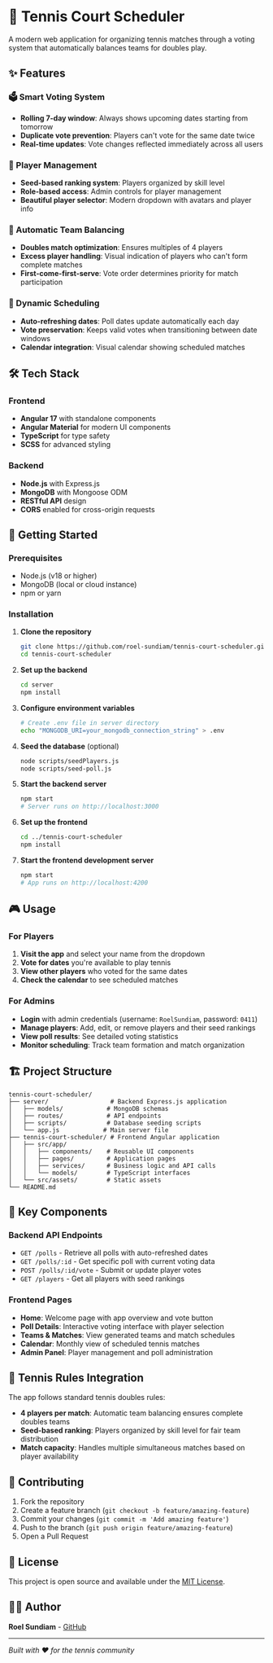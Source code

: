 # 🎾 Tennis Court Scheduler

A modern web application for organizing tennis matches through a voting system that automatically balances teams for doubles play.

## ✨ Features

### 🗳️ Smart Voting System
- **Rolling 7-day window**: Always shows upcoming dates starting from tomorrow
- **Duplicate vote prevention**: Players can't vote for the same date twice
- **Real-time updates**: Vote changes reflected immediately across all users

### 👥 Player Management
- **Seed-based ranking system**: Players organized by skill level
- **Role-based access**: Admin controls for player management
- **Beautiful player selector**: Modern dropdown with avatars and player info

### 🎯 Automatic Team Balancing
- **Doubles match optimization**: Ensures multiples of 4 players
- **Excess player handling**: Visual indication of players who can't form complete matches
- **First-come-first-serve**: Vote order determines priority for match participation

### 📅 Dynamic Scheduling
- **Auto-refreshing dates**: Poll dates update automatically each day
- **Vote preservation**: Keeps valid votes when transitioning between date windows
- **Calendar integration**: Visual calendar showing scheduled matches

## 🛠️ Tech Stack

### Frontend
- **Angular 17** with standalone components
- **Angular Material** for modern UI components
- **TypeScript** for type safety
- **SCSS** for advanced styling

### Backend
- **Node.js** with Express.js
- **MongoDB** with Mongoose ODM
- **RESTful API** design
- **CORS** enabled for cross-origin requests

## 🚀 Getting Started

### Prerequisites
- Node.js (v18 or higher)
- MongoDB (local or cloud instance)
- npm or yarn

### Installation

1. **Clone the repository**
   ```bash
   git clone https://github.com/roel-sundiam/tennis-court-scheduler.git
   cd tennis-court-scheduler
   ```

2. **Set up the backend**
   ```bash
   cd server
   npm install
   ```

3. **Configure environment variables**
   ```bash
   # Create .env file in server directory
   echo "MONGODB_URI=your_mongodb_connection_string" > .env
   ```

4. **Seed the database** (optional)
   ```bash
   node scripts/seedPlayers.js
   node scripts/seed-poll.js
   ```

5. **Start the backend server**
   ```bash
   npm start
   # Server runs on http://localhost:3000
   ```

6. **Set up the frontend**
   ```bash
   cd ../tennis-court-scheduler
   npm install
   ```

7. **Start the frontend development server**
   ```bash
   npm start
   # App runs on http://localhost:4200
   ```

## 🎮 Usage

### For Players
1. **Visit the app** and select your name from the dropdown
2. **Vote for dates** you're available to play tennis
3. **View other players** who voted for the same dates
4. **Check the calendar** to see scheduled matches

### For Admins
- **Login** with admin credentials (username: `RoelSundiam`, password: `0411`)
- **Manage players**: Add, edit, or remove players and their seed rankings
- **View poll results**: See detailed voting statistics
- **Monitor scheduling**: Track team formation and match organization

## 🏗️ Project Structure

```
tennis-court-scheduler/
├── server/                 # Backend Express.js application
│   ├── models/            # MongoDB schemas
│   ├── routes/            # API endpoints
│   ├── scripts/           # Database seeding scripts
│   └── app.js            # Main server file
├── tennis-court-scheduler/ # Frontend Angular application
│   ├── src/app/
│   │   ├── components/    # Reusable UI components
│   │   ├── pages/         # Application pages
│   │   ├── services/      # Business logic and API calls
│   │   └── models/        # TypeScript interfaces
│   └── src/assets/        # Static assets
└── README.md
```

## 🔧 Key Components

### Backend API Endpoints
- `GET /polls` - Retrieve all polls with auto-refreshed dates
- `GET /polls/:id` - Get specific poll with current voting data
- `POST /polls/:id/vote` - Submit or update player votes
- `GET /players` - Get all players with seed rankings

### Frontend Pages
- **Home**: Welcome page with app overview and vote button
- **Poll Details**: Interactive voting interface with player selection
- **Teams & Matches**: View generated teams and match schedules
- **Calendar**: Monthly view of scheduled tennis matches
- **Admin Panel**: Player management and poll administration

## 🎯 Tennis Rules Integration

The app follows standard tennis doubles rules:
- **4 players per match**: Automatic team balancing ensures complete doubles teams
- **Seed-based ranking**: Players organized by skill level for fair team distribution
- **Match capacity**: Handles multiple simultaneous matches based on player availability

## 🤝 Contributing

1. Fork the repository
2. Create a feature branch (`git checkout -b feature/amazing-feature`)
3. Commit your changes (`git commit -m 'Add amazing feature'`)
4. Push to the branch (`git push origin feature/amazing-feature`)
5. Open a Pull Request

## 📝 License

This project is open source and available under the [MIT License](LICENSE).

## 👨‍💻 Author

**Roel Sundiam** - [GitHub](https://github.com/roel-sundiam)

---

*Built with ❤️ for the tennis community*